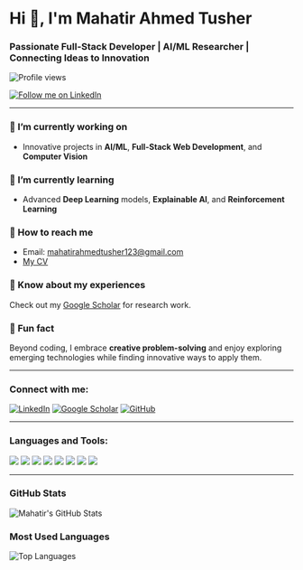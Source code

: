# Hi 👋, I'm Mahatir Ahmed Tusher

### Passionate Full-Stack Developer | AI/ML Researcher | Connecting Ideas to Innovation

![Profile views](https://komarev.com/ghpvc/?username=Mahatir-Ahmed-Tusher&color=brightgreen)

[![Follow me on LinkedIn](https://img.shields.io/badge/-Connect%20on%20LinkedIn-blue?style=for-the-badge&logo=linkedin)](https://in.linkedin.com/in/mahatir-ahmed-tusher-5a5524257)

---

### 🔧 I’m currently working on
- Innovative projects in **AI/ML**, **Full-Stack Web Development**, and **Computer Vision**

### 🌱 I’m currently learning
- Advanced **Deep Learning** models, **Explainable AI**, and **Reinforcement Learning**

### 💬 How to reach me
- Email: [mahatirahmedtusher123@gmail.com](mailto:mahatirahmedtusher123@gmail.com)
- [My CV](https://drive.google.com/drive/folders/1OxJkbbtrXk6RyUpHKoM4CIeiUfK9aRuI?usp=sharing)

### 🔬 Know about my experiences
Check out my [Google Scholar](https://scholar.google.com/citations?user=k8hhhx4AAAAJ&hl=en) for research work.

### 🔎 Fun fact
Beyond coding, I embrace **creative problem-solving** and enjoy exploring emerging technologies while finding innovative ways to apply them.

---

### Connect with me:
[![LinkedIn](https://img.shields.io/badge/-LinkedIn-blue?style=for-the-badge&logo=linkedin)](https://in.linkedin.com/in/mahatir-ahmed-tusher-5a5524257) [![Google Scholar](https://img.shields.io/badge/-Google%20Scholar-gray?style=for-the-badge&logo=googlescholar)](https://scholar.google.com/citations?user=k8hhhx4AAAAJ&hl=en) [![GitHub](https://img.shields.io/badge/-GitHub-black?style=for-the-badge&logo=github)](https://github.com/Mahatir-Ahmed-Tusher)

---

### Languages and Tools:
<p align="left">
<img src="https://img.shields.io/badge/-Python-blue?style=for-the-badge&logo=python" />
<img src="https://img.shields.io/badge/-TensorFlow-orange?style=for-the-badge&logo=tensorflow" />
<img src="https://img.shields.io/badge/-PyTorch-red?style=for-the-badge&logo=pytorch" />
<img src="https://img.shields.io/badge/-FastAPI-teal?style=for-the-badge&logo=fastapi" />
<img src="https://img.shields.io/badge/-MATLAB-yellow?style=for-the-badge&logo=mathworks" />
<img src="https://img.shields.io/badge/-Git-lightgrey?style=for-the-badge&logo=git" />
<img src="https://img.shields.io/badge/-Qiskit-blueviolet?style=for-the-badge&logo=qiskit" />
<img src="https://img.shields.io/badge/-React-blue?style=for-the-badge&logo=react" />
</p>

---

### GitHub Stats
![Mahatir's GitHub Stats](https://github-readme-stats.vercel.app/api?username=Mahatir-Ahmed-Tusher&show_icons=true&theme=radical)

### Most Used Languages
![Top Languages](https://github-readme-stats.vercel.app/api/top-langs/?username=Mahatir-Ahmed-Tusher&layout=compact&theme=radical)
